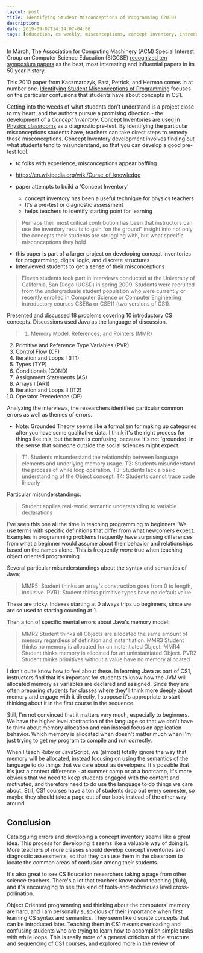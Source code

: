```yaml
---
layout: post
title: Identifying Student Misconceptions of Programming (2010)
description: 
date: 2019-09-07T14:14:07-04:00
tags: [education, cs weekly, misconceptions, concept inventory, introductory cs]
---
```



In March, The Association for Computing Machinery (ACM) Special Interest Group on Computer Science Education (SIGCSE) [recognized ten symposium papers](https://www.eurekalert.org/pub_releases/2019-03/afcm-ttc022719.php) as the best, most interesting and influential papers in its 50 year history. 

This 2010 paper from Kaczmarczyk, East, Petrick, and Herman comes in at number one. [Identifying Student Misconceptions of Programming](/identifying-student-misconceptions-of-programming-2010.pdf) focuses on the particular confusions that students have about concepts in CS1. 

Getting into the weeds of what students don't understand is a project close to my heart, and the authors pursue a promising direction - the development of a _Concept Inventory_. Concept Inventories are [used in Physics classrooms](https://aapt.scitation.org/doi/10.1119/1.2343497) as a diagnostic pre-test. By identifying the particular misconceptions students have, teachers can take direct steps to remedy those misconceptions. Concept Inventory development involves finding out what students tend to misunderstand, so that you can develop a good pre-test tool.


- to folks with experience, misconceptions appear baffling
- https://en.wikipedia.org/wiki/Curse_of_knowledge

- paper attempts to build a 'Concept Inventory'
    - concept inventory has been a useful technique for physics teachers
    - It's a pre-test or diagnostic assessment
    - helps teachers to identify starting point for learning

> Perhaps their most critical contribution has been that instructors can use the inventory results to gain “on the ground” insight into not only the concepts their students are struggling with, but what specific misconceptions they hold

- this paper is part of a larger project on developing concept inventories for programming, digital logic, and discrete structures
- Interviewed students to get a sense of their misconceptions

> Eleven students took part in interviews conducted at the University of California, San Diego (UCSD) in spring 2009. Students were recruited from the undergraduate student population who were currently or recently enrolled in Computer Science or Computer Engineering introductory courses CSE8a or CSE11 (two versions of CS1).

Presented and discussed 18 problems covering 10 introductory CS concepts. Discussions used Java as the language of discussion.

> 1. Memory Model, References, and Pointers (MMR)
2. Primitive and Reference Type Variables (PVR)
3. Control Flow (CF)
4. Iteration and Loops I (IT1)
5. Types (TYP)
6. Conditionals (COND)
7. Assignment Statements (AS)
8. Arrays I (AR1)
9. Iteration and Loops II (IT2)
10. Operator Precedence (OP)

Analyzing the interviews, the researchers identified particular common errors as well as themes of errors.

* Note: Grounded Theory seems like a formalism for making up categories after you have some qualitative data. I think it's the right process for things like this, but the term is confusing, because it's not 'grounded' in the sense that someone outside the social sciences might expect.

> T1: Students misunderstand the relationship between language elements and underlying memory usage.
T2: Students misunderstand the process of while loop operation.
T3: Students lack a basic understanding of the Object concept.
T4: Students cannot trace code linearly

Particular misunderstandings:

> Student applies real-world semantic understanding to variable declarations

I've seen this one all the time in teaching programming to beginners. We use terms with specific definitions that differ from what newcomers expect. Examples in programming problems frequently have surprising differences from what a beginner would assume about their behavior and relationships based on the names alone. This is frequently *more* true when teaching object oriented programming.

Several particular misunderstandings about the syntax and semantics of Java:

> MMR5:  Student thinks an array's construction goes from 0 to length, inclusive.
PVR1:   Student thinks primitive types have no default value.

These are tricky. Indexes starting at 0 always trips up beginners, since we are so used to starting counting at 1.

Then a ton of specific mental errors about Java's memory model:

> MMR2 Student thinks all Objects are allocated the same amount of memory regardless of definition and instantiation.
MMR3 Student thinks no memory is allocated for an instantiated Object.
MMR4 Student thinks memory is allocated for an uninstantiated Object.
PVR2 Student thinks primitives without a value have no memory allocated

I don't quite know how to feel about these. In learning Java as part of CS1, instructors find that it's important for students to know how the JVM will allocated memory as variables are declared and assigned. Since they are often preparing students for classes where they'll think more deeply about memory and engage with it directly, I suppose it's appropriate to start thinking about it in the first course in the sequence.

Still, I'm not convinced that it matters very much, especially to beginners. We have the higher level abstraction of the language so that we don't have to think about memory allocation and can instead focus on application behavior. Which memory is allocated when doesn't matter much when I'm just trying to get my program to compile and run correctly.

When I teach Ruby or JavaScript, we (almost) totally ignore the way that memory will be allocated, instead focusing on using the semantics of the language to do things that we care about as developers. It's possible that it's just a context difference - at summer camp or at a bootcamp, it's more obvious that we need to keep students engaged with the content and motivated, and therefore need to do use the language to do things we care about. Still, CS1 courses have a ton of students drop out every semester, so maybe they should take a page out of our book instead of the other way around.

## Conclusion

Cataloguing errors and developing a concept inventory seems like a great idea. This process for developing it seems like a valuable way of doing it. More teachers of more classes should develop concept inventories and diagnostic assessments, so that they can use them in the classroom to locate the common areas of confusion among their students.

It's also great to see CS Education researchers taking a page from other science teachers. There's a lot that teachers know about teaching (duh), and it's encouraging to see this kind of tools-and-techniques level cross-pollination.

Object Oriented programming and thinking about the computers' memory are hard, and I am personally suspicious of their importance when first learning CS syntax and semantics. They seem like discrete concepts that can be introduced later. Teaching them in CS1 means overloading and confusing students who are trying to learn how to accomplish simple tasks with while loops. This is really more of a general criticism of the structure and sequencing of CS1 courses, and explored more in the review of 
